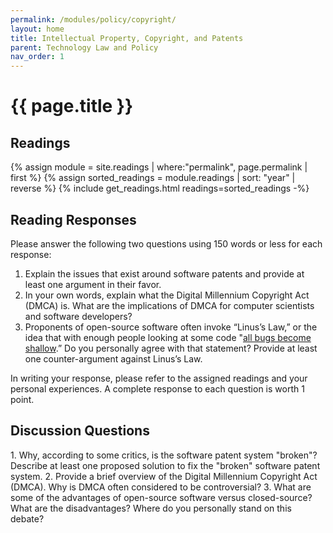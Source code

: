 ```yaml
---
permalink: /modules/policy/copyright/
layout: home
title: Intellectual Property, Copyright, and Patents
parent: Technology Law and Policy
nav_order: 1
---
```


# {{ page.title }}
<h2 class="text-delta">Readings</h2>
{% assign module = site.readings | where:"permalink", page.permalink  | first %}
{% assign sorted_readings = module.readings | sort: "year" | reverse %}
{% include get_readings.html readings=sorted_readings -%}

<h2 class="text-delta">Reading Responses</h2>
Please answer the following two questions using 150 words or less for each response:

1. Explain the issues that exist around software patents and provide at least one argument in their favor. 
2. In your own words, explain what the Digital Millennium Copyright Act (DMCA) is. What are the implications of DMCA for computer scientists and software developers? 
3. Proponents of open-source software often invoke “Linus’s Law,” or the idea that with enough people looking at some code "[all bugs become shallow](https://www.microsoft.com/en-us/security/blog/2006/06/07/linuss-law-aka-many-eyes-make-all-bugs-shallow/).” Do you personally agree with that statement? Provide at least one counter-argument against Linus’s Law. 

In writing your response, please refer to the assigned readings and your personal experiences. A complete response to each question is worth 1 point. 

<h2 class="text-delta">Discussion Questions</h2>
1. Why, according to some critics, is the software patent system "broken"? Describe at least one proposed solution to fix the "broken" software patent system.
2. Provide a brief overview of the Digital Millennium Copyright Act (DMCA). Why is DMCA often considered to be controversial?
3. What are some of the advantages of open-source software versus closed-source? What are the disadvantages? Where do you personally stand on this debate?
